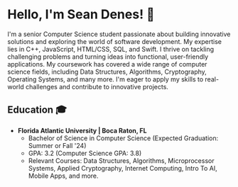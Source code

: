 # Hello, I'm Sean Denes! 👋

I'm a senior Computer Science student passionate about building innovative solutions and exploring the world of software development. My expertise lies in C++, JavaScript, HTML/CSS, SQL, and Swift. I thrive on tackling challenging problems and turning ideas into functional, user-friendly applications. My coursework has covered a wide range of computer science fields, including Data Structures, Algorithms, Cryptography, Operating Systems, and many more. I'm eager to apply my skills to real-world challenges and contribute to innovative projects.

## Education 🎓

- **Florida Atlantic University | Boca Raton, FL**
  - Bachelor of Science in Computer Science (Expected Graduation: Summer or Fall '24)
  - GPA: 3.2 (Computer Science GPA: 3.8)
  - Relevant Courses: Data Structures, Algorithms, Microprocessor Systems, Applied Cryptography, Internet Computing, Intro To AI, Mobile Apps, and more. 
